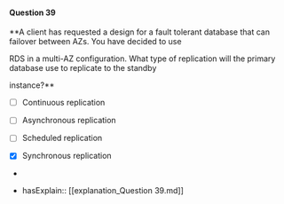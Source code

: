 #### Question  39

**A client has requested a design for a fault tolerant database that can failover between AZs. You have decided to use

RDS in a multi-AZ configuration. What type of replication will the primary database use to replicate to the standby

instance?**

- [ ] Continuous replication

- [ ] Asynchronous replication

- [ ] Scheduled replication

- [x] Synchronous replication

*

- hasExplain:: [[explanation_Question  39.md]]
